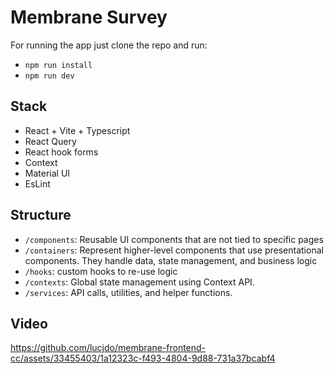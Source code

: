 # Membrane Survey

For running the app just clone the repo and run:
- `npm run install`
- `npm run dev`

## Stack
- React + Vite + Typescript
- React Query
- React hook forms
- Context
- Material UI
- EsLint

## Structure
- `/components`: Reusable UI components that are not tied to specific pages
- `/containers`: Represent higher-level components that use presentational components. They handle data, state management, and business logic
- `/hooks`: custom hooks to re-use logic
- `/contexts`: Global state management using Context API.
- `/services`: API calls, utilities, and helper functions.

## Video
https://github.com/lucjdo/membrane-frontend-cc/assets/33455403/1a12323c-f493-4804-9d88-731a37bcabf4


